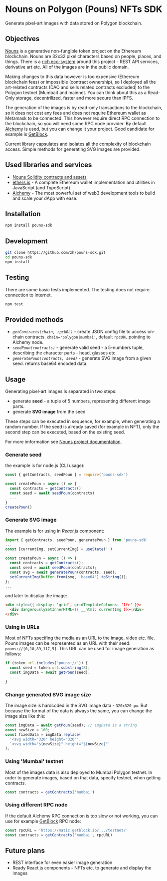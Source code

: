 # Nouns on Polygon (Pouns) NFTs SDK

Generate pixel-art images with data stored on Polygon blockchain.

## Objectives

[Nouns](https://nouns.wtf/) is a generative non-fungible token project on the Ethereum blockchain. Nouns are 32x32 pixel characters based on people, places, and things. There is a [rich eco-system](https://nouns.center/dev) around this project - REST API services, derivative art etc. All of the images are in the public domain.

Making changes to this data however is too expensive (Ethereum blockchain fees) or impossible (contract ownership), so I deployed all the art-related contracts (DAO and sells related contracts excluded) to the Polygon testnet (Mumbai) and mainnet. You can think about this as a Read-Only storage, decentrilized, faster and more secure than IPFS.

The generation of the images is by read-only transactions to the blockchain, so it does not cost any fees and does not require Ethereum wallet as Metamask to be connected. This however require direct RPC connection to the blockchain, so you will need some RPC node provider. By default [Alchemy](https://alchemy.com) is used, but you can change it your project. Good candidate for example is [GetBlock](https://getblock.io/).

Current library capsulates and isolates all the complexity of blockchain access. Simple methods for generating SVG images are provided.

## Used libraries and services

* [Nouns Solidity contracts and assets](https://github.com/nounsDAO/nouns-monorepo)
* [ethers.js](https://github.com/ethers-io/ethers.js/) - A complete Ethereum wallet implementation and utilities in JavaScript (and TypeScript).
* [Alchemy](https://alchemy.com) - The most powerful set of web3 development tools to build and scale your dApp with ease.

## Installation

```sh
npm install pouns-sdk
```

## Development

```sh
git clone https://github.com/zh/pouns-sdk.git
cd pouns-sdk
npm install
```

## Testing

There are some basic tests implemented. The testing does not require connection to Internet.

```sh
npm test
```

## Provided methods

* *`getContracts(chain, rpcURL)`* - create JSON config file to access on-chain contracts. `chain='polygon|mumbai'`, default `rpcURL` pointing to Alchemy node.
* *`seedPoun(contracts)`* - generate valid seed - a 5-numbers tuple, describing the character parts - head, glasses etc.
* *`generatePoun(contracts, seed)`* - generate SVG image from a given seed. returns base64 encoded data.

## Usage

Generating pixel-art images is separated in two steps:

* generate **seed** - a tuple of 5 numbers, representing different image parts.
* generate **SVG image** from the seed

These steps can be executed in sequence, for example, when generating a random number.
If the seed is already saved (for example in NFT), only the second step can be executed, based on the existing seed.

For more imformation see [Nouns project documentation](https://nouns.center/).

### Generate seed

the example is for node.js (CLI usage):

```js
const { getContracts, seedPoun } = require('pouns-sdk')

const createPoun = async () => {
  const contracts = getContracts()
  const seed = await seedPoun(contracts)
  ...
}
createPoun()
```

### Generate SVG image

The example is for using in *React.js* component:

```js
import { getContracts, seedPoun, generatePoun } from 'pouns-sdk'
...
const [currentImg, setCurrentImg] = useState('')

const createPoun = async () => {
  const contracts = getContracts();
  const seed = await seedPoun(contracts);
  const svg = await generatePoun(contracts, seed);
  setCurrentImg(Buffer.from(svg, 'base64').toString());
};
...
```

and later to display the image:

```html
<div style={{ display: 'grid', gridTemplateColumns: '1fr' }}>
  <div dangerouslySetInnerHTML={{ __html: currentImg }}></div>
</div>
```

### Using in URLs

Most of NFTs specifing the media as an URL to the image, video etc. file. Pouns images can be represented as an URL with their seed: `pouns://[0,18,89,117,5]`. This URL can be used for image generation as follows:

```js
if (token.url.includes('pouns://')) {
  const seed = token.url.substring(8);
  const imgData = await getPoun(seed);
  ....
}
```

### Change generated SVG image size

The image size is hardcoded in the SVG image data - `320x320 px`. But because the format of the data is always the same, you can change the image size like this:

```js
const imgData = await getPoun(seed); // imgData is a string
const newSize = 160;
const fixedData = imgData.replace(
  '<svg width="320" height="320"',
  `<svg width="${newSize}" height="${newSize}"`
);
```

### Using 'Mumbai' testnet

Most of the images data is also deployed to Mumbai Polygon testnet. In order to generate images, based on that data, specify testnet, when getting contracts.

```js
const contracts = getContracts('mumbai')
```

### Using different RPC node

If the default Alchemy RPC connection is too slow or not working, you can use for example [GetBlock](https://getblock.io) RPC node:

```js
const rpcURL = 'https://matic.getblock.io/.../testnet/'
const contracts = getContracts('mumbai', rpcURL)
```

## Future plans

* REST interface for even easier image generation
* Ready React.js components - NFTs etc. to generate and display the images
